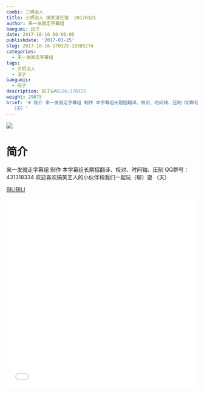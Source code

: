 ```yaml
---
combi: 三明治人
title: 三明治人 搞笑演艺馆  20170325
author: 来一发就走字幕组
bangumi: 段子
date: 2017-10-16 00:00:00
publishdate: '2017-03-25'
slug: 2017-10-16-170325-10305274
categories:
  - 来一发就走字幕组
tags:
  - 三明治人
  - 漫才
bangumis:
  - 段子
description: 段子&#8226;170325
weight: 29675
brief: '# 简介 来一发就走字幕组 制作 本字幕组长期招翻译、校对、时间轴、压制 QQ群号：431318334 欢迎喜欢搞笑艺人的小伙伴和我们一起玩（聊）耍
  （天）'
---
```


![](https://i.imgur.com/4cCrrdr.jpg)

# 简介  
来一发就走字幕组 制作
本字幕组长期招翻译、校对、时间轴、压制   QQ群号：431318334 欢迎喜欢搞笑艺人的小伙伴和我们一起玩（聊）耍 （天）

  [BILIBILI](https://www.bilibili.com/video/av10305274/)


<div class="vcontainer">  <iframe class='video' src="//www.bilibili.com/blackboard/player.html?aid=10305274" width="100%" height="500" frameborder="0" allowfullscreen="allowfullscreen"></iframe></div>
